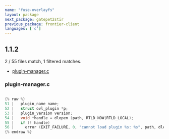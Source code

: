 ```yaml
---
name: "fuse-overlayfs"
layout: package
next_package: gatepet2stir
previous_package: frontier-client
languages: ['c']
---
```

## 1.1.2
2 / 55 files match, 1 filtered matches.

 - [plugin-manager.c](#plugin-managerc)

### plugin-manager.c

```c

{% raw %}
51 |   plugin_name name;
52 |   struct ovl_plugin *p;
53 |   plugin_version version;
54 |   void *handle = dlopen (path, RTLD_NOW|RTLD_LOCAL);
55 |   if (! handle)
56 |     error (EXIT_FAILURE, 0, "cannot load plugin %s: %s", path, dlerror());
{% endraw %}

```